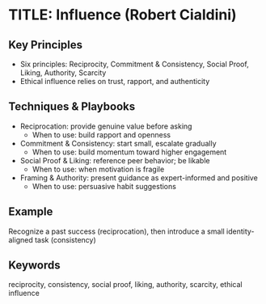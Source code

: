 # TITLE: Influence (Robert Cialdini)

## Key Principles
- Six principles: Reciprocity, Commitment & Consistency, Social Proof, Liking, Authority, Scarcity
- Ethical influence relies on trust, rapport, and authenticity

## Techniques & Playbooks
- Reciprocation: provide genuine value before asking
  - When to use: build rapport and openness
- Commitment & Consistency: start small, escalate gradually
  - When to use: build momentum toward higher engagement
- Social Proof & Liking: reference peer behavior; be likable
  - When to use: when motivation is fragile
- Framing & Authority: present guidance as expert-informed and positive
  - When to use: persuasive habit suggestions

## Example
Recognize a past success (reciprocation), then introduce a small identity-aligned task (consistency)

## Keywords
reciprocity, consistency, social proof, liking, authority, scarcity, ethical influence
